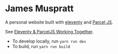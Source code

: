 # James Muspratt

A personal website built with [eleventy](https://www.11ty.io) and [Parcel JS](http://parceljs.org).

See [Eleventy & ParcelJS Working Together](https://cloudsh.com/eleventy/eleventy_and_parceljs_working_together.html).


- To develop locally, run `yarn run dev`
- To build, run `yarn run build`